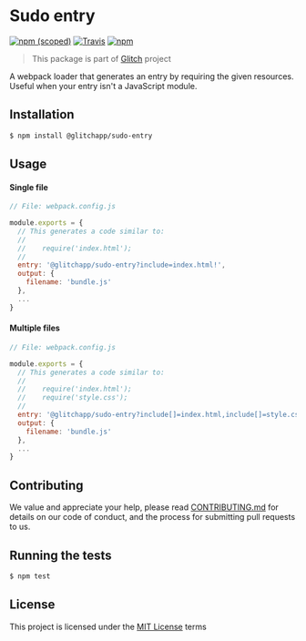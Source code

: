 # Sudo entry

[![npm (scoped)](https://img.shields.io/npm/v/@glitchapp/sudo-entry.svg?style=flat-square)]()
[![Travis](https://img.shields.io/travis/glitchapp/glitch.svg?style=flat-square)]()
[![npm](https://img.shields.io/npm/l/@glitchapp/sudo-entry.svg?style=flat-square)]()

> This package is part of [Glitch](https://github.com/glitchapp) project

A webpack loader that generates an entry by requiring the given resources. Useful when your entry isn't a JavaScript module.

## Installation

```sh
$ npm install @glitchapp/sudo-entry
```

## Usage

#### Single file
```javascript
// File: webpack.config.js

module.exports = {
  // This generates a code similar to:
  //
  //    require('index.html');
  //
  entry: '@glitchapp/sudo-entry?include=index.html!',
  output: {
    filename: 'bundle.js'
  },
  ...
}
```

#### Multiple files

```javascript
// File: webpack.config.js

module.exports = {
  // This generates a code similar to:
  //
  //    require('index.html');
  //    require('style.css');
  //
  entry: '@glitchapp/sudo-entry?include[]=index.html,include[]=style.css!',
  output: {
    filename: 'bundle.js'
  },
  ...
}
```

## Contributing

We value and appreciate your help, please read [CONTRIBUTING.md](../../CONTRIBUTING.md) for details on our code of conduct, and the process for submitting pull requests to us.

## Running the tests

```sh
$ npm test
```

## License

This project is licensed under the [MIT License](./LICENSE) terms
